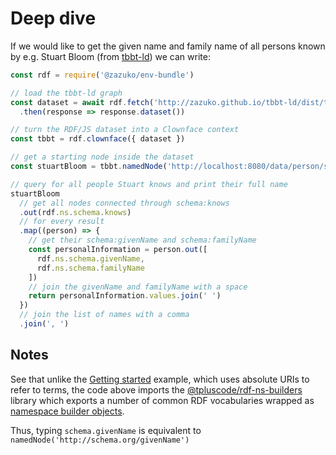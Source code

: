 # Deep dive

If we would like to get the given name and family name of all persons known by e.g. Stuart Bloom
(from [tbbt-ld][tbbt]) we can write:

<run-kit node-version="16">

```js
const rdf = require('@zazuko/env-bundle')

// load the tbbt-ld graph
const dataset = await rdf.fetch('http://zazuko.github.io/tbbt-ld/dist/tbbt.nt')
  .then(response => response.dataset())

// turn the RDF/JS dataset into a Clownface context
const tbbt = rdf.clownface({ dataset })

// get a starting node inside the dataset
const stuartBloom = tbbt.namedNode('http://localhost:8080/data/person/stuart-bloom')

// query for all people Stuart knows and print their full name
stuartBloom
  // get all nodes connected through schema:knows 
  .out(rdf.ns.schema.knows) 
  // for every result
  .map((person) => {
    // get their schema:givenName and schema:familyName
    const personalInformation = person.out([
      rdf.ns.schema.givenName,
      rdf.ns.schema.familyName
    ])
    // join the givenName and familyName with a space
    return personalInformation.values.join(' ')
  })
  // join the list of names with a comma
  .join(', ')
```

</run-kit>

[tbbt]: https://github.com/zazuko/tbbt-ld

## Notes

See that unlike the [Getting started](/#getting-started) example, which uses absolute URIs to refer to terms, the code above imports the [@tpluscode/rdf-ns-builders](https://npm.im/@tpluscode/rdf-ns-builders) library which exports a number of common RDF vocabularies wrapped as [namespace builder objects](https://npm.im/@rdfjs/namespace).

Thus, typing `schema.givenName` is equivalent to `namedNode('http://schema.org/givenName')`
